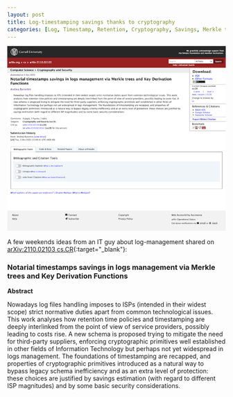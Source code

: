 ```yaml
---
layout: post
title: Log-timestamping savings thanks to cryptography
categories: [Log, Timestamp, Retention, Cryptography, Savings, Merkle tree, KDF, arXiv]
---
```


![](/images/timestamp_arxiv.png)

A few weekends ideas from an IT guy about log-management shared on [arXiv:2110.02103 cs.CR](https://arxiv.org/abs/2110.02103){:target="_blank"}:

### Notarial timestamps savings in logs management via Merkle trees and Key Derivation Functions

**Abstract**

Nowadays log files handling imposes to ISPs (intended in their widest scope) strict normative duties apart from common technological issues. 
This work analyses how retention time policies and timestamping are deeply interlinked from the point of view of service providers, 
possibly leading to costs rise. A new schema is proposed trying to mitigate the need for third-party suppliers, enforcing cryptographic primitives 
well established in other fields of Information Technology but perhaps not yet widespread in logs management. The foundations of timestamping are 
recapped, and properties of cryptographic primitives introduced as a natural way to bypass legacy schema inefficiency and as an extra level of 
protection: these choices are justified by savings estimation (with regard to different ISP magnitudes) and by some basic security considerations.
